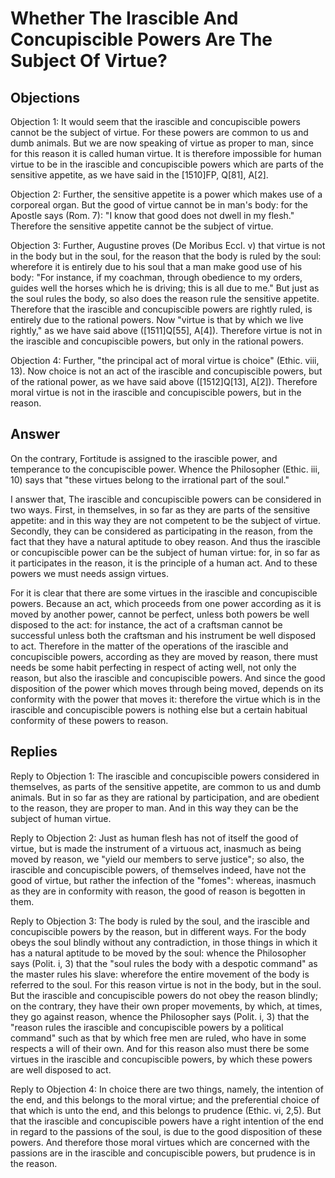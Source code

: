 # Whether The Irascible And Concupiscible Powers Are The Subject Of Virtue?

## Objections

Objection 1: It would seem that the irascible and concupiscible powers cannot be the subject of virtue. For these powers are common to us and dumb animals. But we are now speaking of virtue as proper to man, since for this reason it is called human virtue. It is therefore impossible for human virtue to be in the irascible and concupiscible powers which are parts of the sensitive appetite, as we have said in the [1510]FP, Q[81], A[2].

Objection 2: Further, the sensitive appetite is a power which makes use of a corporeal organ. But the good of virtue cannot be in man's body: for the Apostle says (Rom. 7): "I know that good does not dwell in my flesh." Therefore the sensitive appetite cannot be the subject of virtue.

Objection 3: Further, Augustine proves (De Moribus Eccl. v) that virtue is not in the body but in the soul, for the reason that the body is ruled by the soul: wherefore it is entirely due to his soul that a man make good use of his body: "For instance, if my coachman, through obedience to my orders, guides well the horses which he is driving; this is all due to me." But just as the soul rules the body, so also does the reason rule the sensitive appetite. Therefore that the irascible and concupiscible powers are rightly ruled, is entirely due to the rational powers. Now "virtue is that by which we live rightly," as we have said above ([1511]Q[55], A[4]). Therefore virtue is not in the irascible and concupiscible powers, but only in the rational powers.

Objection 4: Further, "the principal act of moral virtue is choice" (Ethic. viii, 13). Now choice is not an act of the irascible and concupiscible powers, but of the rational power, as we have said above ([1512]Q[13], A[2]). Therefore moral virtue is not in the irascible and concupiscible powers, but in the reason.

## Answer

On the contrary, Fortitude is assigned to the irascible power, and temperance to the concupiscible power. Whence the Philosopher (Ethic. iii, 10) says that "these virtues belong to the irrational part of the soul."

I answer that, The irascible and concupiscible powers can be considered in two ways. First, in themselves, in so far as they are parts of the sensitive appetite: and in this way they are not competent to be the subject of virtue. Secondly, they can be considered as participating in the reason, from the fact that they have a natural aptitude to obey reason. And thus the irascible or concupiscible power can be the subject of human virtue: for, in so far as it participates in the reason, it is the principle of a human act. And to these powers we must needs assign virtues.

For it is clear that there are some virtues in the irascible and concupiscible powers. Because an act, which proceeds from one power according as it is moved by another power, cannot be perfect, unless both powers be well disposed to the act: for instance, the act of a craftsman cannot be successful unless both the craftsman and his instrument be well disposed to act. Therefore in the matter of the operations of the irascible and concupiscible powers, according as they are moved by reason, there must needs be some habit perfecting in respect of acting well, not only the reason, but also the irascible and concupiscible powers. And since the good disposition of the power which moves through being moved, depends on its conformity with the power that moves it: therefore the virtue which is in the irascible and concupiscible powers is nothing else but a certain habitual conformity of these powers to reason.

## Replies

Reply to Objection 1: The irascible and concupiscible powers considered in themselves, as parts of the sensitive appetite, are common to us and dumb animals. But in so far as they are rational by participation, and are obedient to the reason, they are proper to man. And in this way they can be the subject of human virtue.

Reply to Objection 2: Just as human flesh has not of itself the good of virtue, but is made the instrument of a virtuous act, inasmuch as being moved by reason, we "yield our members to serve justice"; so also, the irascible and concupiscible powers, of themselves indeed, have not the good of virtue, but rather the infection of the "fomes": whereas, inasmuch as they are in conformity with reason, the good of reason is begotten in them.

Reply to Objection 3: The body is ruled by the soul, and the irascible and concupiscible powers by the reason, but in different ways. For the body obeys the soul blindly without any contradiction, in those things in which it has a natural aptitude to be moved by the soul: whence the Philosopher says (Polit. i, 3) that the "soul rules the body with a despotic command" as the master rules his slave: wherefore the entire movement of the body is referred to the soul. For this reason virtue is not in the body, but in the soul. But the irascible and concupiscible powers do not obey the reason blindly; on the contrary, they have their own proper movements, by which, at times, they go against reason, whence the Philosopher says (Polit. i, 3) that the "reason rules the irascible and concupiscible powers by a political command" such as that by which free men are ruled, who have in some respects a will of their own. And for this reason also must there be some virtues in the irascible and concupiscible powers, by which these powers are well disposed to act.

Reply to Objection 4: In choice there are two things, namely, the intention of the end, and this belongs to the moral virtue; and the preferential choice of that which is unto the end, and this belongs to prudence (Ethic. vi, 2,5). But that the irascible and concupiscible powers have a right intention of the end in regard to the passions of the soul, is due to the good disposition of these powers. And therefore those moral virtues which are concerned with the passions are in the irascible and concupiscible powers, but prudence is in the reason.